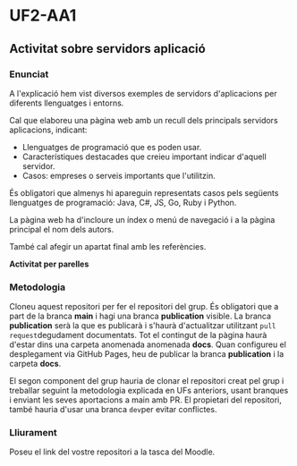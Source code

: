 # UF2-AA1

## Activitat sobre servidors aplicació

### Enunciat

A l'explicació hem vist diversos exemples de servidors d'aplicacions per diferents llenguatges i entorns.

Cal que elaboreu una pàgina web amb un recull dels principals servidors aplicacions, indicant:

- Llenguatges de programació que es poden usar.
- Característiques destacades que creieu important indicar d'aquell servidor.
- Casos: empreses o serveis importants que l'utilitzin.

És obligatori que almenys hi apareguin representats casos pels següents llenguatges de programació: Java, C#, JS, Go, Ruby i Python.

La pàgina web ha d'incloure un índex o menú de navegació i a la pàgina principal el nom dels autors.

També cal afegir un apartat final amb les referències.

**Activitat per parelles**

### Metodologia

Cloneu aquest repositori per fer el repositori del grup. És obligatori que a part de la branca **main** i hagi una branca **publication** visible. La branca **publication** serà la que es publicarà i s'haurà d'actualitzar utilitzant `pull request`degudament documentats. Tot el contingut de la pàgina haurà d'estar dins una carpeta anomenada anomenada **docs**. Quan configureu el desplegament via GitHub Pages, heu de publicar la branca **publication** i la carpeta **docs**.

El segon component del grup hauria de clonar el repositori creat pel grup i treballar seguint la metodologia explicada en UFs anteriors, usant branques i enviant les seves aportacions a main amb PR. El propietari del repositori, també hauria d'usar una branca `dev`per evitar conflictes.

### Lliurament

Poseu el link del vostre repositori a la tasca del Moodle.
